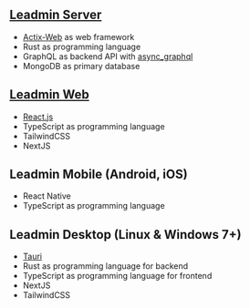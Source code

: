 ## **[Leadmin Server](https://github.com/CyCodeDE/Leadmin-Server)**
- [Actix-Web](https://actix.rs/) as web framework
- Rust as programming language
- GraphQL as backend API with [async_graphql](https://github.com/async-graphql/async-graphql)
- MongoDB as primary database

## **[Leadmin Web](https://github.com/CyCodeDE/Leadmin-Web)**
- [React.js](https://reactjs.org)
- TypeScript as programming language
- TailwindCSS
- NextJS

## **Leadmin Mobile (Android, iOS)**
- React Native
- TypeScript as programming language

## **Leadmin Desktop (Linux & Windows 7+)**
- [Tauri](https://tauri.studio/)
- Rust as programming language for backend
- TypeScript as programming language for frontend
- NextJS
- TailwindCSS
